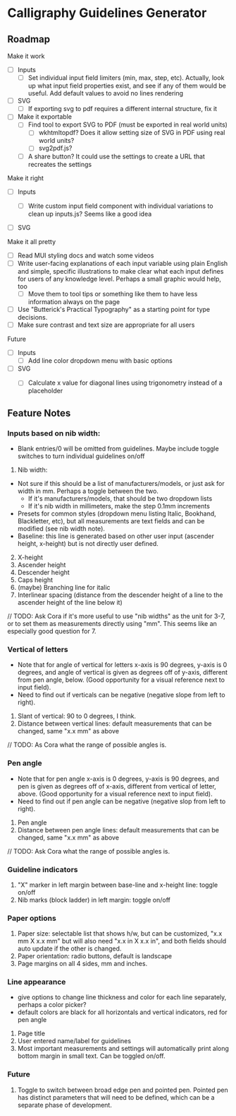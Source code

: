 # Calligraphy Guidelines Generator

## Roadmap

Make it work
- [ ] Inputs
  - [ ] Set individual input field limiters (min, max, step, etc). Actually, look up what input field properties exist, and see if any of them would be useful. Add default values to avoid no lines rendering

- [ ] SVG
  - [ ] If exporting svg to pdf requires a different internal structure, fix it

- [ ] Make it exportable
  - [ ] Find tool to export SVG to PDF (must be exported in real world units)
    - [ ] wkhtmltopdf? Does it allow setting size of SVG in PDF using real world units?
    - [ ] svg2pdf.js?
  - [ ] A share button? It could use the settings to create a URL that recreates the settings

Make it right
- [ ] Inputs
  - [ ] Write custom input field component with individual variations to clean up inputs.js? Seems like a good idea

- [ ] SVG


Make it all pretty
- [ ] Read MUI styling docs and watch some videos
- [ ] Write user-facing explanations of each input variable using plain English and simple, specific illustrations to make clear what each input defines for users of any knowledge level. Perhaps a small graphic would help, too
  - [ ] Move them to tool tips or something like them to have less information always on the page
- [ ] Use "Butterick's Practical Typography" as a starting point for type decisions.
- [ ] Make sure contrast and text size are appropriate for all users

Future
- [ ] Inputs
  - [ ] Add line color dropdown menu with basic options

- [ ] SVG
  - [ ] Calculate x value for diagonal lines using trigonometry instead of a placeholder





## Feature Notes

### Inputs based on nib width:
* Blank entries/0 will be omitted from guidelines. Maybe include toggle switches to turn individual guidelines on/off
1. Nib width:
  * Not sure if this should be a list of manufacturers/models, or just ask for width in mm. Perhaps a toggle between the two.
    * If it's manufacturers/models, that should be two dropdown lists
    * If it's nib width in millimeters, make the step 0.1mm increments
  * Presets for common styles (dropdown menu listing Italic, Bookhand, Blackletter, etc), but all measurements are text fields and can be modified (see nib width note).
  * Baseline: this line is generated based on other user input (ascender height, x-height) but is not directly user defined.
2. X-height
3. Ascender height
4. Descender height
5. Caps height
6. (maybe) Branching line for italic
7. Interlinear spacing (distance from the descender height of a line to the ascender height of the line below it)

// TODO: Ask Cora if it's more useful to use "nib widths" as the unit for 3-7, or to set them as measurements directly using "mm". This seems like an especially good question for 7.

### Vertical of letters
* Note that for angle of vertical for letters x-axis is 90 degrees, y-axis is 0 degrees, and angle of vertical is given as degrees off of y-axis, different from pen angle, below. (Good opportunity for a visual reference next to input field).
* Need to find out if verticals can be negative (negative slope from left to right).
1. Slant of vertical: 90 to 0 degrees, I think.
2. Distance between vertical lines: default measurements that can be changed, same "x.x mm" as above

// TODO: As Cora what the range of possible angles is.

### Pen angle
* Note that for pen angle x-axis is 0 degrees, y-axis is 90 degrees, and pen is given as degrees off of x-axis, different from vertical of letter, above. (Good opportunity for a visual reference next to input field).
* Need to find out if pen angle can be negative (negative slop from left to right).
1. Pen angle
2. Distance between pen angle lines: default measurements that can be changed, same "x.x mm" as above

// TODO: Ask Cora what the range of possible angles is.

### Guideline indicators
1. "X" marker in left margin between base-line and x-height line: toggle on/off
2. Nib marks (block ladder) in left margin: toggle on/off

### Paper options
1. Paper size: selectable list that shows h/w, but can be customized, "x.x mm X x.x mm" but will also need "x.x in X x.x in", and both fields should auto update if the other is changed.
2. Paper orientation: radio buttons, default is landscape
3. Page margins on all 4 sides, mm and inches.

### Line appearance
* give options to change line thickness and color for each line separately, perhaps a color picker?
* default colors are black for all horizontals and vertical indicators, red for pen angle
1. Page title
2. User entered name/label for guidelines
3. Most important measurements and settings will automatically print along bottom margin in small text. Can be toggled on/off.

### Future
1. Toggle to switch between broad edge pen and pointed pen. Pointed pen has distinct parameters that will need to be defined, which can be a separate phase of development.

